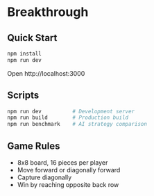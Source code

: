 # Breakthrough

## Quick Start

```bash
npm install
npm run dev
```

Open http://localhost:3000

## Scripts

```bash
npm run dev          # Development server
npm run build        # Production build
npm run benchmark    # AI strategy comparison
```

## Game Rules

- 8x8 board, 16 pieces per player
- Move forward or diagonally forward
- Capture diagonally
- Win by reaching opposite back row
